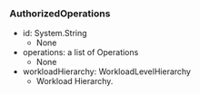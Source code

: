### AuthorizedOperations
- id: System.String
  - None
- operations: a list of Operations
  - None
- workloadHierarchy: WorkloadLevelHierarchy
  - Workload Hierarchy.
